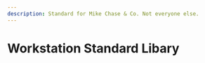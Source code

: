```yaml
---
description: Standard for Mike Chase & Co. Not everyone else.
---
```


# Workstation Standard Libary


